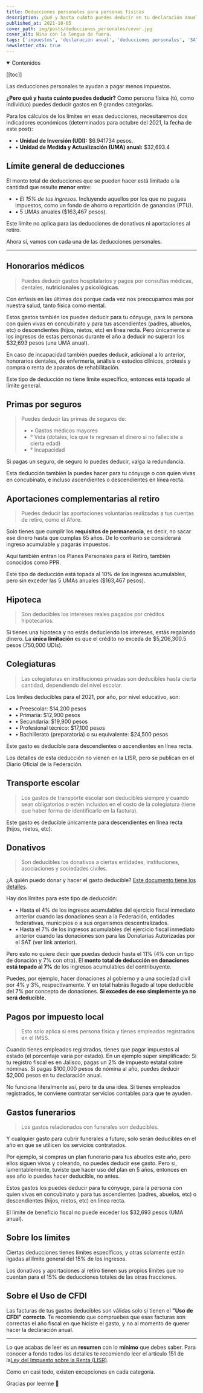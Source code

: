 ```yaml
---
title: Deducciones personales para personas físicas
description: ¿Qué y hasta cuánto puedes deducir en tu declaración anual?
published_at: 2021-10-05
cover_path: img/posts/deducciones_personales/cover.jpg
cover_alt: Nina con la lengua de fuera.
tags: ['impuestos', 'declaración anual', 'deducciones personales', 'SAT', 'ISR', 'LISR', 'Ley de Impuesto Sobre la Renta']
newsletter_cta: true
---
```


<details open>
  <summary>
    Contenidos
  </summary>

[[toc]]

</details>

Las deducciones personales te ayudan a pagar menos impuestos.

**¿Pero qué y hasta cuánto puedes deducir?** Como persona física (tú, como individuo) puedes deducir gastos en 9 grandes categorías.

Para los cálculos de los límites en esas deducciones, necesitaremos dos indicadores económicos (determinados para octubre del 2021, la fecha de este post):

- • **Unidad de Inversión (UDI):** $6.941734 pesos.
- • **Unidad de Medida y Actualización (UMA) anual:** $32,693.4

## Límite general de deducciones

El monto total de deducciones que se pueden hacer está limitado a la cantidad que resulte **menor** entre:

- • _El 15% de tus ingresos._ Incluyendo aquellos por los que no pagues impuestos, como un fondo de ahorro o repartición de ganancias (PTU).
- • 5 UMAs anuales ($163,467 pesos).

Este límite no aplica para las deducciones de donativos ni aportaciones al retiro.

Ahora sí, vamos con cada una de las deducciones personales.

***

## Honorarios médicos

> Puedes deducir gastos hospitalarios y pagos por consultas médicas, dentales, **nutricionales y psicológicas**.

Con énfasis en las últimas dos porque cada vez nos preocupamos más por nuestra salud, tanto física como mental.

Estos gastos también los puedes deducir para tu cónyuge, para la persona con quien vivas en concubinato y para tus ascendientes (padres, abuelos, etc) o descendientes (hijos, nietos, etc) en línea recta. Pero únicamente si los ingresos de estas personas durante el año a deducir no superan los $32,693 pesos (una UMA anual).

En caso de incapacidad también puedes deducir, adicional a lo anterior, honorarios dentales, de enfermería, análisis o estudios clínicos, prótesis y compra o renta de aparatos de rehabilitación.

Este tipo de deducción no tiene límite específico, entonces está topado al límite general.

## Primas por seguros

> Puedes deducir las primas de seguros de:
> - • Gastos médicos mayores
> - ° Vida (dotales, los que te regresan el dinero si no falleciste a cierta edad)
> - ° Incapacidad

Si pagas un seguro, de seguro lo puedes deducir, valga la redundancia.

Esta deducción también la puedes hacer para tu cónyuge o con quien vivas en concubinato, e incluso ascendientes o descendientes en línea recta.

## Aportaciones complementarias al retiro

> Puedes deducir las aportaciones voluntarias realizadas a tus cuentas de retiro, como el Afore.

Solo tienes que cumplir los **requisitos de permanencia**, es decir, no sacar ese dinero hasta que cumplas 65 años. De lo contrario se considerará ingreso acumulable y pagarás impuestos.

Aquí también entran los Planes Personales para el Retiro, también conocidos como PPR.

Este tipo de deducción está topada al 10% de los ingresos acumulables, pero sin exceder las 5 UMAs anuales ($163,467 pesos).

## Hipoteca

> Son deducibles los intereses reales pagados por créditos hipotecarios.

Si tienes una hipoteca y no estás deduciendo los intereses, estás regalando dinero. La **única limitación** es que el crédito no exceda de $5,206,300.5 pesos (750,000 UDIs).

## Colegiaturas

> Las colegiaturas en instituciones privadas son deducibles hasta cierta cantidad, dependiendo del nivel escolar.

Los límites deducibles para el 2021, por año, por nivel educativo, son:

- • Preescolar: $14,200 pesos
- • Primaria: $12,900 pesos
- • Secundaria: $19,900 pesos
- • Profesional técnico: $17,100 pesos
- • Bachillerato (preparatoria) o su equivalente: $24,500 pesos

Este gasto es deducible para descendientes o ascendientes en línea recta.

Los detalles de esta deducción no vienen en la LISR, pero se publican en el Diario Oficial de la Federación.

## Transporte escolar

> Los gastos de transporte escolar son deducibles siempre y cuando sean obligatorios o estén incluidos en el costo de la colegiatura (tiene que haber forma de identificarlo en la factura).

Este gasto es deducible únicamente para descendientes en línea recta (hijos, nietos, etc).

## Donativos

> Son deducibles los donativos a ciertas entidades, instituciones, asociaciones y sociedades civiles.

¿A quién puedo donar y hacer el gasto deducible? [Este documento tiene los detalles](http://omawww.sat.gob.mx/documentossat/Documents/DonativosDeducibles.pdf).

Hay dos límites para este tipo de deducción:

- • Hasta el 4% de los ingresos acumulables del ejercicio fiscal inmediato anterior cuando las donaciones sean a la Federación, entidades federativas, municipios o a sus organismos descentralizados.
- • Hasta el 7% de los ingresos acumulables del ejercicio fiscal inmediato anterior cuando las donaciones son para las Donatarias Autorizadas por el SAT (ver link anterior).

Pero esto no quiere decir que puedas deducir hasta el 11% (4% con un tipo de donación y 7% con otra). El **monto total de deducción en donaciones está topado al 7%** de los ingresos acumulables del contribuyente.

Puedes, por ejemplo, hacer donaciones al gobierno y a una sociedad civil por 4% y 3%, respectivamente. Y en total habrás llegado al tope deducible del 7% por concepto de donaciones. **Si excedes de eso simplemente ya no será deducible.**

## Pagos por impuesto local

> Esto solo aplica si eres persona física y tienes empleados registrados en el IMSS.

Cuando tienes empleados registrados, tienes que pagar impuestos al estado (el porcentaje varía por estado). En un ejemplo súper simplificado: Si tu registro fiscal es en Jalisco, pagas un 2% de impuesto estatal sobre nóminas. Si pagas $100,000 pesos de nómina al año, puedes deducir $2,000 pesos en tu declaración anual.

No funciona literalmente así, pero te da una idea. Si tienes empleados registrados, te conviene contratar servicios contables para que te ayuden.

## Gastos funerarios

> Los gastos relacionados con funerales son deducibles.

Y cualquier gasto para cubrir funerales a futuro, solo serán deducibles en el año en que se utilicen los servicios contratados.

Por ejemplo, si compras un plan funerario para tus abuelos este año, pero ellos siguen vivos y coleando, no puedes deducir ese gasto. Pero si, lamentablemente, tuviste que hacer uso del plan en 5 años, entonces en ese año lo puedes hacer deducible, no antes.

Estos gastos los puedes deducir para tu cónyuge, para la persona con quien vivas en concubinato y para tus ascendientes (padres, abuelos, etc) o descendientes (hijos, nietos, etc) en línea recta.

El límite de beneficio fiscal no puede exceder los $32,693 pesos (UMA anual).

## Sobre los límites

Ciertas deducciones tienes límites específicos, y otras solamente están ligadas al límite general del 15% de los ingresos.

Los donativos y aportaciones al retiro tienen sus propios límites que no cuentan para el 15% de deducciones totales de las otras fracciones.

## Sobre el Uso de CFDI

Las facturas de tus gastos deducibles son válidas solo si tienen el **"Uso de CFDI" correcto**. Te recomiendo que compruebes que esas facturas son correctas el año fiscal en que hiciste el gasto, y no al momento de querer hacer la declaración anual.

***

Lo que acabas de leer es un **resumen** con lo **mínimo** que debes saber. Para conocer a fondo todos los detalles te recomiendo leer el artículo 151 de la[Ley del Impuesto sobre la Renta (LISR)](https://www.gob.mx/cms/uploads/attachment/file/541838/LISR_091219_ART_151_FRACC_IV.pdf).

Como en casi todo, existen excepciones en cada categoría.

Gracias por leerme 💛

